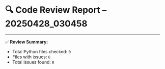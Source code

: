 # 🔍 Code Review Report – 20250428_030458

---

✅ **Review Summary:**
- Total Python files checked: `0`
- Files with issues: `0`
- Total issues found: `0`

